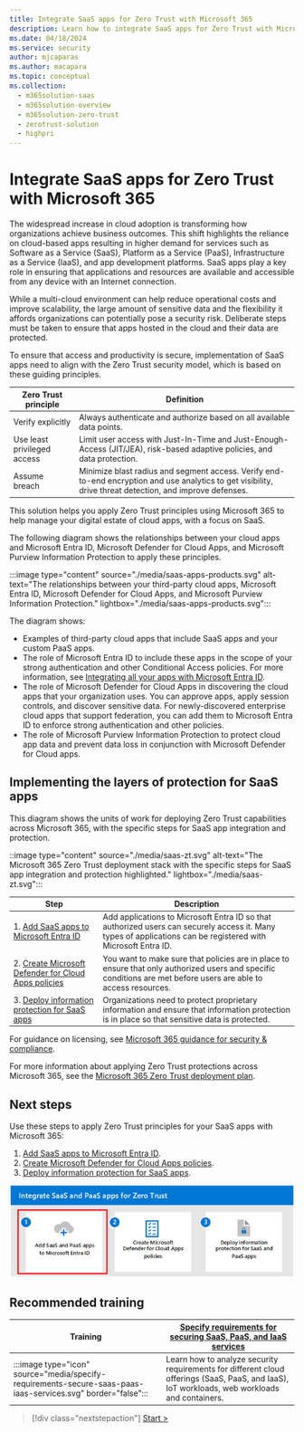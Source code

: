 ```yaml
---
title: Integrate SaaS apps for Zero Trust with Microsoft 365
description: Learn how to integrate SaaS apps for Zero Trust with Microsoft 365.
ms.date: 04/18/2024
ms.service: security
author: mjcaparas
ms.author: macapara
ms.topic: conceptual
ms.collection:
  -	m365solution-saas
  -	m365solution-overview
  -	m365solution-zero-trust
  -	zerotrust-solution
  - highpri
---
```


# Integrate SaaS apps for Zero Trust with Microsoft 365 

The widespread increase in cloud adoption is transforming how organizations achieve business outcomes. This shift highlights the reliance on cloud-based apps resulting in higher demand for services such as Software as a Service (SaaS), Platform as a Service (PaaS), Infrastructure as a Service (IaaS), and app development platforms. SaaS apps play a key role in ensuring that applications and resources are available and accessible from any device with an Internet connection.

While a multi-cloud environment can help reduce operational costs and improve scalability, the large amount of sensitive data and the flexibility it affords organizations can potentially pose a security risk. Deliberate steps must be taken to ensure that apps hosted in the cloud and their data are protected. 

To ensure that access and productivity is secure, implementation of SaaS apps need to align with the Zero Trust security model, which is based on these guiding principles.

| Zero Trust principle | Definition |
| --- | --- |
| Verify explicitly | Always authenticate and authorize based on all available data points. |
| Use least privileged access | Limit user access with Just-In-Time and Just-Enough-Access (JIT/JEA), risk-based adaptive policies, and data protection. |
| Assume breach | Minimize blast radius and segment access. Verify end-to-end encryption and use analytics to get visibility, drive threat detection, and improve defenses. |

This solution helps you apply Zero Trust principles using Microsoft 365 to help manage your digital estate of cloud apps, with a focus on SaaS. 

The following diagram shows the relationships between your cloud apps and Microsoft Entra ID, Microsoft Defender for Cloud Apps, and Microsoft Purview Information Protection to apply these principles.

:::image type="content" source="./media/saas-apps-products.svg" alt-text="The relationships between your third-party cloud apps, Microsoft Entra ID, Microsoft Defender for Cloud Apps, and Microsoft Purview Information Protection." lightbox="./media/saas-apps-products.svg":::

The diagram shows:

- Examples of third-party cloud apps that include SaaS apps and your custom PaaS apps.
- The role of Microsoft Entra ID to include these apps in the scope of your strong authentication and other Conditional Access policies. For more information, see [Integrating all your apps with Microsoft Entra ID](/azure/active-directory/fundamentals/five-steps-to-full-application-integration-with-azure-ad).
- The role of Microsoft Defender for Cloud Apps in discovering the cloud apps that your organization uses. You can approve apps, apply session controls, and discover sensitive data. For newly-discovered enterprise cloud apps that support federation, you can add them to Microsoft Entra ID to enforce strong authentication and other policies.
- The role of Microsoft Purview Information Protection to protect cloud app data and prevent data loss in conjunction with Microsoft Defender for Cloud apps.

## Implementing the layers of protection for SaaS apps

This diagram shows the units of work for deploying Zero Trust capabilities across Microsoft 365, with the specific steps for SaaS app integration and protection.

 ::image type="content" source="./media/saas-zt.svg" alt-text="The Microsoft 365 Zero Trust deployment stack with the specific steps for SaaS app integration and protection highlighted." lightbox="./media/saas-zt.svg":::

|Step|Description|
|---|---|
| 1. [Add SaaS apps to Microsoft Entra ID](add-saas-apps.md) | Add applications to Microsoft Entra ID so that authorized users can securely access it. Many types of applications can be registered with Microsoft Entra ID. |
| 2. [Create Microsoft Defender for Cloud Apps policies](create-policies.md) | You want to make sure that policies are in place to ensure that only authorized users and specific conditions are met before users are able to access resources. |
| 3. [Deploy information protection for SaaS apps](deploy-information-protection-saas.md) | Organizations need to protect proprietary information and ensure that information protection is in place so that sensitive data is protected. |

For guidance on licensing, see [Microsoft 365 guidance for security & compliance](/office365/servicedescriptions/microsoft-365-service-descriptions/microsoft-365-tenantlevel-services-licensing-guidance/microsoft-365-security-compliance-licensing-guidance).

For more information about applying Zero Trust protections across Microsoft 365, see the [Microsoft 365 Zero Trust deployment plan](/microsoft-365/security/microsoft-365-zero-trust).

## Next steps

<!---
This solution steps through the deployment of steps to apply Zero Trust principles for your SaaS apps with Microsoft 365. 

Microsoft 365 helps you discover and manage your SaaS apps. You're likely already aware of the primary cloud apps used by your organization. Microsoft Entra ID includes a gallery of apps you can add to your directory. You can also use Microsoft Defender for Cloud Apps to discover other cloud apps that your users are using. For more information, see [Discover and assess cloud apps](/defender-cloud-apps/best-practices#discover-and-assess-cloud-apps). After you discover all your cloud apps, you'll need to make sure that only authorized users and that certain conditions are met before they're accessed, and that the app data is properly protected.
--->

Use these steps to apply Zero Trust principles for your SaaS apps with Microsoft 365:

1. [Add SaaS apps to Microsoft Entra ID](add-saas-apps.md).
2. [Create Microsoft Defender for Cloud Apps policies](create-policies.md).
3. [Deploy information protection for SaaS apps](deploy-information-protection-saas.md).

[![The steps for integrating and protecting SaaS apps with Step 1 hightlighted.](./media/saas-zt-steps.png)](add-saas-apps.md)

## Recommended training

|Training  |[Specify requirements for securing SaaS, PaaS, and IaaS services](/training/modules/specify-requirements-securing-saas-paas-iaas-services/)|
|---------|---------|
|:::image type="icon" source="media/specify-requirements-secure-saas-paas-iaas-services.svg" border="false"::: | Learn how to analyze security requirements for different cloud offerings (SaaS, PaaS, and IaaS), IoT workloads, web workloads and containers. |
> [!div class="nextstepaction"]
> [Start >](/training/modules/specify-requirements-securing-saas-paas-iaas-services/)
